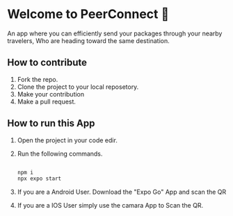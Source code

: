 # Welcome to PeerConnect 🚗

An app where you can efficiently send your packages through your nearby travelers, Who are heading toward the same destination.

## How to contribute

1. Fork the repo.
2. Clone the project to your local reposetory.
3. Make your contribution
4. Make a pull request.

## How to run this App

1. Open the project in your code edir.
2. Run the following commands.

   ```javaScript

   npm i
   npx expo start

   ```

3. If you are a Android User. Download the "Expo Go" App and scan the QR
4. If you are a IOS User simply use the camara App to Scan the QR.
